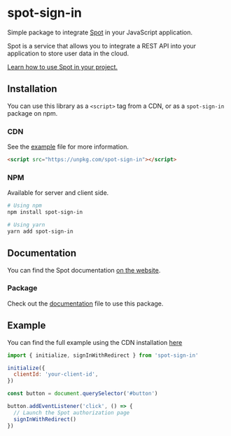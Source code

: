 # spot-sign-in

Simple package to integrate [Spot](https://spot.itmarck.com) in your JavaScript application.

Spot is a service that allows you to integrate a REST API into your application to store user data in the cloud.

[Learn how to use Spot in your project.](https://spot.itmarck.com/docs)

## Installation

You can use this library as a `<script>` tag from a CDN, or as a `spot-sign-in` package on npm.

### CDN

See the [example](example/index.html) file for more information.

```html
<script src="https://unpkg.com/spot-sign-in"></script>
```

### NPM

Available for server and client side.

```sh
# Using npm
npm install spot-sign-in

# Using yarn
yarn add spot-sign-in
```

## Documentation

You can find the Spot documentation [on the website](https://spot.itmarck.com/docs).

### Package

Check out the [documentation](docs/README.md) file to use this package.

## Example

You can find the full example using the CDN installation [here](example/index.html)

```js
import { initialize, signInWithRedirect } from 'spot-sign-in'

initialize({
  clientId: 'your-client-id',
})

const button = document.querySelector('#button')

button.addEventListener('click', () => {
  // Launch the Spot authorization page
  signInWithRedirect()
})
```
